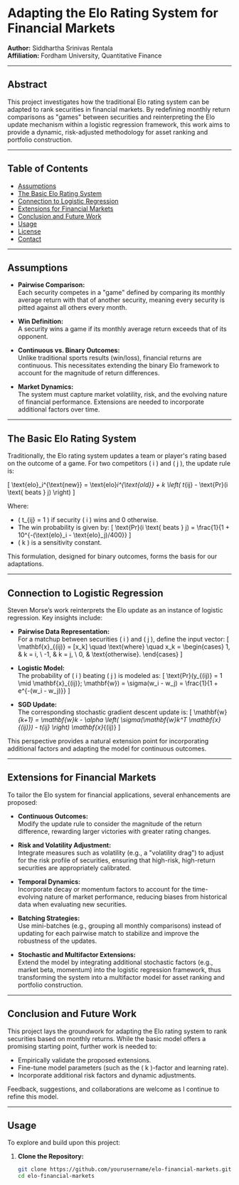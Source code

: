 # Adapting the Elo Rating System for Financial Markets

**Author:** Siddhartha Srinivas Rentala  
**Affiliation:** Fordham University, Quantitative Finance

---

## Abstract

This project investigates how the traditional Elo rating system can be adapted to rank securities in financial markets. By redefining monthly return comparisons as "games" between securities and reinterpreting the Elo update mechanism within a logistic regression framework, this work aims to provide a dynamic, risk-adjusted methodology for asset ranking and portfolio construction.

---

## Table of Contents

- [Assumptions](#assumptions)
- [The Basic Elo Rating System](#the-basic-elo-rating-system)
- [Connection to Logistic Regression](#connection-to-logistic-regression)
- [Extensions for Financial Markets](#extensions-for-financial-markets)
- [Conclusion and Future Work](#conclusion-and-future-work)
- [Usage](#usage)
- [License](#license)
- [Contact](#contact)

---

## Assumptions

- **Pairwise Comparison:**  
  Each security competes in a "game" defined by comparing its monthly average return with that of another security, meaning every security is pitted against all others every month.

- **Win Definition:**  
  A security wins a game if its monthly average return exceeds that of its opponent.

- **Continuous vs. Binary Outcomes:**  
  Unlike traditional sports results (win/loss), financial returns are continuous. This necessitates extending the binary Elo framework to account for the magnitude of return differences.

- **Market Dynamics:**  
  The system must capture market volatility, risk, and the evolving nature of financial performance. Extensions are needed to incorporate additional factors over time.

---

## The Basic Elo Rating System

Traditionally, the Elo rating system updates a team or player's rating based on the outcome of a game. For two competitors \( i \) and \( j \), the update rule is:

\[
\text{elo}_i^{\text{new}} = \text{elo}_i^{\text{old}} + k \left( t_{ij} - \text{Pr}(i \text{ beats } j) \right)
\]

Where:
- \( t_{ij} = 1 \) if security \( i \) wins and 0 otherwise.
- The win probability is given by:
  \[
  \text{Pr}(i \text{ beats } j) = \frac{1}{1 + 10^{-(\text{elo}_i - \text{elo}_j)/400}}
  \]
- \( k \) is a sensitivity constant.

This formulation, designed for binary outcomes, forms the basis for our adaptations.

---

## Connection to Logistic Regression

Steven Morse’s work reinterprets the Elo update as an instance of logistic regression. Key insights include:

- **Pairwise Data Representation:**  
  For a matchup between securities \( i \) and \( j \), define the input vector:
  \[
  \mathbf{x}_{(ij)} = [x_k] \quad \text{where} \quad x_k =
  \begin{cases}
    1, & k = i, \\
    -1, & k = j, \\
    0, & \text{otherwise}.
  \end{cases}
  \]

- **Logistic Model:**  
  The probability of \( i \) beating \( j \) is modeled as:
  \[
  \text{Pr}(y_{(ij)} = 1 \mid \mathbf{x}_{(ij)}; \mathbf{w}) = \sigma(w_i - w_j) = \frac{1}{1 + e^{-(w_i - w_j)}}
  \]

- **SGD Update:**  
  The corresponding stochastic gradient descent update is:
  \[
  \mathbf{w}_{k+1} = \mathbf{w}_k - \alpha \left( \sigma(\mathbf{w}_k^T \mathbf{x}_{(ij)}) - t_{ij} \right) \mathbf{x}_{(ij)}
  \]
  
This perspective provides a natural extension point for incorporating additional factors and adapting the model for continuous outcomes.

---

## Extensions for Financial Markets

To tailor the Elo system for financial applications, several enhancements are proposed:

- **Continuous Outcomes:**  
  Modify the update rule to consider the magnitude of the return difference, rewarding larger victories with greater rating changes.

- **Risk and Volatility Adjustment:**  
  Integrate measures such as volatility (e.g., a "volatility drag") to adjust for the risk profile of securities, ensuring that high-risk, high-return securities are appropriately calibrated.

- **Temporal Dynamics:**  
  Incorporate decay or momentum factors to account for the time-evolving nature of market performance, reducing biases from historical data when evaluating new securities.

- **Batching Strategies:**  
  Use mini-batches (e.g., grouping all monthly comparisons) instead of updating for each pairwise match to stabilize and improve the robustness of the updates.

- **Stochastic and Multifactor Extensions:**  
  Extend the model by integrating additional stochastic factors (e.g., market beta, momentum) into the logistic regression framework, thus transforming the system into a multifactor model for asset ranking and portfolio construction.

---

## Conclusion and Future Work

This project lays the groundwork for adapting the Elo rating system to rank securities based on monthly returns. While the basic model offers a promising starting point, further work is needed to:
- Empirically validate the proposed extensions.
- Fine-tune model parameters (such as the \( k \)-factor and learning rate).
- Incorporate additional risk factors and dynamic adjustments.

Feedback, suggestions, and collaborations are welcome as I continue to refine this model.

---

## Usage

To explore and build upon this project:

1. **Clone the Repository:**
   ```bash
   git clone https://github.com/yourusername/elo-financial-markets.git
   cd elo-financial-markets
